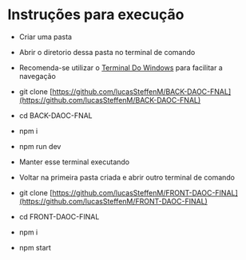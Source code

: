 # Instruções para execução

- Criar uma pasta

- Abrir o diretorio dessa pasta no terminal de comando
- Recomenda-se utilizar o [Terminal Do Windows](https://apps.microsoft.com/store/detail/windows-terminal/9N0DX20HK701?hl=pt-br&gl=br) para facilitar a navegação

- git clone [https://github.com/lucasSteffenM/BACK-DAOC-FNAL](https://github.com/lucasSteffenM/BACK-DAOC-FNAL)

- cd BACK-DAOC-FNAL

- npm i

- npm run dev

- Manter esse terminal executando

- Voltar na primeira pasta criada e abrir outro terminal de comando

- git clone [https://github.com/lucasSteffenM/FRONT-DAOC-FINAL](https://github.com/lucasSteffenM/FRONT-DAOC-FINAL)

- cd FRONT-DAOC-FINAL

- npm i

- npm start

